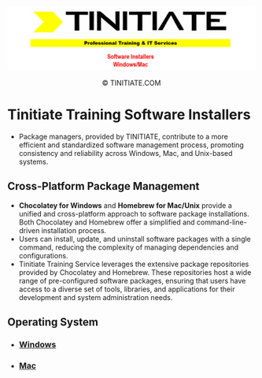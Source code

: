 ![Tinitiate Software Installers Image](tinitiate_software_installers.png)
<div style="text-align: center;">
&copy; TINITIATE.COM
</div>

# Tinitiate Training Software Installers
* Package managers, provided by TINITIATE, contribute to a more efficient and standardized software management process, promoting consistency and reliability across Windows, Mac, and Unix-based systems.

## Cross-Platform Package Management
* **Chocolatey for Windows** and **Homebrew for Mac/Unix** provide a unified and cross-platform approach to software package installations. Both Chocolatey and Homebrew offer a simplified and command-line-driven installation process.
* Users can install, update, and uninstall software packages with a single command, reducing the complexity of managing dependencies and configurations.
* Tinitiate Training Service leverages the extensive package repositories provided by Chocolatey and Homebrew. These repositories host a wide range of pre-configured software packages, ensuring that users have access to a diverse set of tools, libraries, and applications for their development and system administration needs.

## Operating System
* ### [Windows](./windows)
* ### [Mac](./mac)